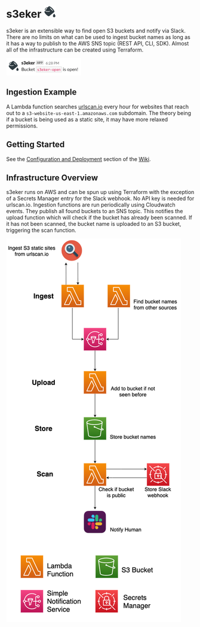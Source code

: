# s3eker <img src="res/icon.png" alt="icon" width="32"/>

s3eker is an extensible way to find open S3 buckets and notify via Slack. There are no limits on what can be used to ingest bucket names as long as it has a way to publish to the AWS SNS topic (REST API, CLI, SDK). Almost all of the infrastructure can be created using Terraform.

<img src="res/notif.png" alt="notification" width="200"/>

## Ingestion Example

A Lambda function searches [urlscan.io](https://urlscan.io) every hour for websites that reach out to a `s3-website-us-east-1.amazonaws.com` subdomain. The theory being if a bucket is being used as a static site, it may have more relaxed permissions.

## Getting Started

See the [Configuration and Deployment](https://github.com/becksteadn/s3eker/wiki/Configuration-and-Deployment) section of the [Wiki](https://github.com/becksteadn/s3eker/wiki).

## Infrastructure Overview

s3eker runs on AWS and can be spun up using Terraform with the exception of a Secrets Manager entry for the Slack webhook. No API key is needed for urlscan.io. Ingestion functions are run periodically using Cloudwatch events. They publish all found buckets to an SNS topic. This notifies the upload function which will check if the bucket has already been scanned. If it has not been scanned, the bucket name is uploaded to an S3 bucket, triggering the scan function.

<img src="res/s3eker.png" alt="diagram"/>